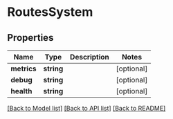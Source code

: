 # RoutesSystem

## Properties
Name | Type | Description | Notes
------------ | ------------- | ------------- | -------------
**metrics** | **string** |  | [optional] 
**debug** | **string** |  | [optional] 
**health** | **string** |  | [optional] 

[[Back to Model list]](../README.md#documentation-for-models) [[Back to API list]](../README.md#documentation-for-api-endpoints) [[Back to README]](../README.md)


